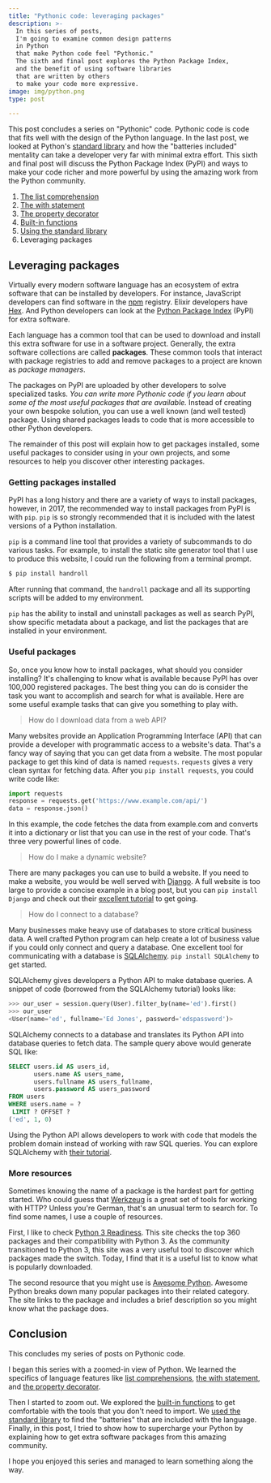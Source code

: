 ```yaml
---
title: "Pythonic code: leveraging packages"
description: >-
  In this series of posts,
  I'm going to examine common design patterns
  in Python
  that make Python code feel "Pythonic."
  The sixth and final post explores the Python Package Index,
  and the benefit of using software libraries
  that are written by others
  to make your code more expressive.
image: img/python.png
type: post

---
```


This post concludes a series
on "Pythonic" code.
Pythonic code is code
that fits well
with the design
of the Python language.
In the last post,
we looked at Python's [standard library](/2017/pythonic-code-using-standard-library.html)
and how the "batteries included" mentality
can take a developer very far with minimal extra effort.
This sixth and final post will discuss the Python Package Index (PyPI)
and ways to make your code richer
and more powerful
by using the amazing work
from the Python community.

1. [The list comprehension](/2017/pythonic-code-the-list-comprehension.html)
2. [The with statement](/2017/pythonic-code-the-with-statement.html)
3. [The property decorator](/2017/pythonic-code-the-property-decorator.html)
4. [Built-in functions](/2017/pythonic-code-built-in-functions.html)
5. [Using the standard library](/2017/pythonic-code-using-standard-library.html)
6. Leveraging packages

## Leveraging packages

Virtually every modern software language has an ecosystem
of extra software
that can be installed
by developers.
For instance,
JavaScript developers can find software
in the [npm](https://npmjs.com/) registry.
Elixir developers have [Hex](https://hex.pm/).
And Python developers can look
at the [Python Package Index](https://pypi.python.org/) (PyPI)
for extra software.

Each language has a common tool
that can be used to download
and install this extra software
for use in a software project.
Generally, the extra software collections are called **packages**.
These common tools that interact
with package registries
to add and remove packages
to a project
are known as *package managers*.

The packages on PyPI
are uploaded by other developers
to solve specialized tasks.
*You can write more Pythonic code
if you learn about some of the most useful packages
that are available.*
Instead of creating your own bespoke solution,
you can use a well known (and well tested) package.
Using shared packages
leads to code that is more accessible
to other Python developers.

The remainder of this post will explain
how to get packages installed,
some useful packages to consider
using in your own projects,
and some resources to help you discover other interesting packages.

### Getting packages installed

PyPI has a long history
and there are a variety of ways to install packages, however,
in 2017,
the recommended way to install packages
from PyPI
is with `pip`.
`pip` is so strongly recommended
that it is included
with the latest versions
of a Python installation.

`pip` is a command line tool
that provides a variety
of subcommands
to do various tasks.
For example,
to install the static site generator tool
that I use to produce this website,
I could run the following from a terminal prompt.

```bash
$ pip install handroll
```

After running that command, the `handroll` package
and all its supporting scripts will be added
to my environment.

`pip` has the ability to install and uninstall packages
as well as search PyPI,
show specific metadata about a package,
and list the packages that are installed in your environment.

### Useful packages

So, once you know how to install packages,
what should you consider installing?
It's challenging to know what is available
because PyPI has over 100,000 registered packages.
The best thing you can do is consider the task
you want to accomplish and search for what is available.
Here are some useful example tasks
that can give you something to play with.

> How do I download data from a web API?

Many websites provide an Application Programming Interface (API)
that can provide a developer with programmatic access
to a website's data.
That's a fancy way of saying that you can get data
from a website.
The most popular package to get this kind of data
is named `requests`.
`requests` gives a very clean syntax
for fetching data.
After you `pip install requests`,
you could write code like:

```python
import requests
response = requests.get('https://www.example.com/api/')
data = response.json()
```

In this example,
the code fetches the data from example.com
and converts it into a dictionary or list
that you can use in the rest of your code.
That's three very powerful lines of code.

> How do I make a dynamic website?

There are many packages you can use
to build a website.
If you need to make a website,
you would be well served with [Django](https://www.djangoproject.com/).
A full website is too large to provide
a concise example
in a blog post,
but you can `pip install Django`
and check out their [excellent tutorial](https://docs.djangoproject.com/en/1.11/intro/tutorial01/)
to get going.

> How do I connect to a database?

Many businesses make heavy use of databases
to store critical business data.
A well crafted Python program can help create a lot of business value
if you could only connect
and query a database.
One excellent tool for communicating with a database is
[SQLAlchemy](https://www.sqlalchemy.org/).
`pip install SQLAlchemy` to get started.

SQLAlchemy gives developers a Python API
to make database queries.
A snippet of code
(borrowed from the SQLAlchemy tutorial)
looks like:

```python
>>> our_user = session.query(User).filter_by(name='ed').first()
>>> our_user
<User(name='ed', fullname='Ed Jones', password='edspassword')>
```

SQLAlchemy connects to a database
and translates its Python API
into database queries
to fetch data.
The sample query above would generate SQL like:

```sql
SELECT users.id AS users_id,
       users.name AS users_name,
       users.fullname AS users_fullname,
       users.password AS users_password
FROM users
WHERE users.name = ?
 LIMIT ? OFFSET ?
('ed', 1, 0)
```

Using the Python API allows developers
to work with code
that models the problem domain
instead of working with raw SQL queries.
You can explore SQLAlchemy
with [their tutorial](http://docs.sqlalchemy.org/en/rel_1_1/orm/tutorial.html).

### More resources

Sometimes knowing the name of a package is the hardest part
for getting started.
Who could guess that [Werkzeug](http://werkzeug.pocoo.org/) is a great set of tools
for working with HTTP?
Unless you're German,
that's an unusual term to search for.
To find some names,
I use a couple of resources.

First,
I like to check [Python 3 Readiness](http://py3readiness.org/).
This site checks the top 360 packages
and their compatibility with Python 3.
As the community transitioned to Python 3,
this site was a very useful tool
to discover which packages made the switch.
Today,
I find that it is a useful list
to know what is popularly downloaded.

The second resource that you might use is
[Awesome Python](https://awesome-python.com/).
Awesome Python breaks down many popular packages
into their related category.
The site links to the package
and includes a brief description
so you might know what the package does.

## Conclusion

This concludes my series
of posts
on Pythonic code.

I began this series
with a zoomed-in view
of Python.
We learned the specifics
of language features like [list comprehensions](/2017/pythonic-code-the-list-comprehension.html),
[the with statement](/2017/pythonic-code-the-with-statement.html),
and [the property decorator](/2017/pythonic-code-the-property-decorator.html).

Then I started to zoom out.
We explored the [built-in functions](/2017/pythonic-code-built-in-functions.html)
to get comfortable with the tools that you don't need to import.
We [used the standard library](/2017/pythonic-code-using-standard-library.html)
to find the "batteries"
that are included
with the language.
Finally,
in this post,
I tried to show how to supercharge your Python
by explaining how to get extra software packages
from this amazing community.

I hope you enjoyed this series
and managed to learn something along the way.
